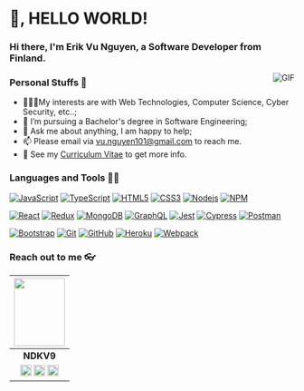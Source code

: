 
# 👋, HELLO WORLD!

### Hi there, I'm **Erik Vu Nguyen**, a **Software Developer** from Finland.

<img align="right" alt="GIF" src="https://i.pinimg.com/originals/e4/26/70/e426702edf874b181aced1e2fa5c6cde.gif" />

### Personal Stuffs 🤔

- 👨🏽‍💻My interests are with Web Technologies, Computer Science, Cyber Security, etc..;
- 💼 I’m pursuing a Bachelor's degree in Software Engineering;
- 💬 Ask me about anything, I am happy to help;
- 📫 Please email via vu.nguyen101@gmail.com to reach me.
- 📝 See my [Curriculum Vitae](https://drive.google.com/file/d/1Hpupx56I4yDCo6Zq3-zqivkPpPEkXYbV/view?usp=sharing) to get more info.

### Languages and Tools 👨‍💻
[![JavaScript](https://img.shields.io/badge/-JavaScript-black?style=flat&logo=javascript&link=https://github.com/ndkv9)](https://github.com/ndkv9) 
[![TypeScript](https://img.shields.io/badge/-TypeScript-3178C6?style=flat&logo=typescript&logoColor=white&link=https://github.com/ndkv9)](https://github.com/ndkv9)
[![HTML5](https://img.shields.io/badge/-HTML5-E34F26?style=flat&logo=html5&logoColor=white&link=https://github.com/ndkv9)](https://github.com/ndkv9) 
[![CSS3](https://img.shields.io/badge/-CSS3-1572B6?style=flat&logo=css3&link=https://github.com/ndkv9)](https://github.com/ndkv9)
[![Nodejs](https://img.shields.io/badge/-Nodejs-black?style=flat&logo=Node.js&link=https://github.com/ndkv9)](https://github.com/ndkv9)
[![NPM](https://img.shields.io/badge/-NPM-black?style=flat&logo=npm&link=https://github.com/ndkv9)](https://github.com/ndkv9)

[![React](https://img.shields.io/badge/-React-black?style=flat&logo=react&link=https://github.com/ndkv9)](https://github.com/ndkv9)
[![Redux](https://img.shields.io/badge/-Redux-purple?style=flat&logo=redux&link=https://github.com/ndkv9)](https://github.com/ndkv9)
[![MongoDB](https://img.shields.io/badge/-MongoDB-black?style=flat&logo=MongoDB&link=https://github.com/ndkv9)](https://github.com/ndkv9)
[![GraphQL](https://img.shields.io/badge/-GraphQL-E10098?style=flat&logo=graphql&color=E10098&link=https://github.com/ndkv9)](https://github.com/ndkv9)
[![Jest](https://img.shields.io/badge/-Jest-red?style=flat&logo=Jest&link=https://github.com/ndkv9)](https://github.com/ndkv9) 
[![Cypress](https://img.shields.io/badge/-Cypress-black?style=flat&logo=Cypress&link=https://github.com/ndkv9)](https://github.com/ndkv9)
[![Postman](https://img.shields.io/badge/-Postman-black?style=flat&logo=Postman&link=https://github.com/ndkv9)](https://github.com/ndkv9)

[![Bootstrap](https://img.shields.io/badge/-Bootstrap-181717?style=flat&logo=bootstrap&color=purple&link=https://github.com/ndkv9)](https://github.com/ndkv9)
[![Git](https://img.shields.io/badge/-Git-black?style=flat&logo=git&link=https://github.com/ndkv9)](https://github.com/ndkv9) 
[![GitHub](https://img.shields.io/badge/-GitHub-181717?style=flat&logo=github&link=https://github.com/ndkv9)](https://github.com/ndkv9)
[![Heroku](https://img.shields.io/badge/-Heroku-purple?style=flat&logo=Heroku&link=https://github.com/ndkv9)](https://github.com/ndkv9)
[![Webpack](https://img.shields.io/badge/-Webpack-181717?style=flat&logo=webpack&color=grey&link=https://github.com/ndkv9)](https://github.com/ndkv9)
### Reach out to me 👓

|                                                                                                                                                                                                        <a href="https://github.com/ndkv9"><img src="https://i.imgur.com/SO42RqC.jpg" width="90px" height="120px" /></a>                                                                                                                                                                                                        |
| :--------------------------------------------------------------------------------------------------------------------------------------------------------------------------------------------------------------------------------------------------------------------------------------------------------------------------------------------------------------------------------------------------------------------------------------------------------------------------------------------------------------------------------------------------------------------------: |
|                                                                                                                                                                                                                                                             **NDKV9**                                                                                                                                                                                                                                                              |
| <a href="https://twitter.com/ndkv101"><img src="https://cdns.iconmonstr.com/wp-content/assets/preview/2012/240/iconmonstr-twitter-1.png" width="20px" height="20px"></a> <a href="https://www.linkedin.com/in/ndkv9"><img src="https://cdns.iconmonstr.com/wp-content/assets/preview/2012/240/iconmonstr-linkedin-3.png" width="20px" height="20px"></a> <a href="https://dev.to/ndkv9"><img src="https://cdn.worldvectorlogo.com/logos/devto.svg" width="20px" height="20px"></a> |

<!--
**sagar-viradiya/sagar-viradiya** is a ✨ _special_ ✨ repository because its `README.md` (this file) appears on your GitHub profile.
